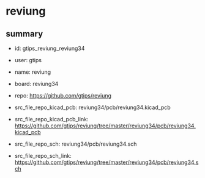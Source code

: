 # reviung
 
## summary 
* id: gtips_reviung_reviung34
* user: gtips
* name: reviung
* board: reviung34
* repo: https://github.com/gtips/reviung
* src_file_repo_kicad_pcb: reviung34/pcb/reviung34.kicad_pcb
* src_file_repo_kicad_pcb_link: https://github.com/gtips/reviung/tree/master/reviung34/pcb/reviung34.kicad_pcb


* src_file_repo_sch: reviung34/pcb/reviung34.sch
* src_file_repo_sch_link: https://github.com/gtips/reviung/tree/master/reviung34/pcb/reviung34.sch






